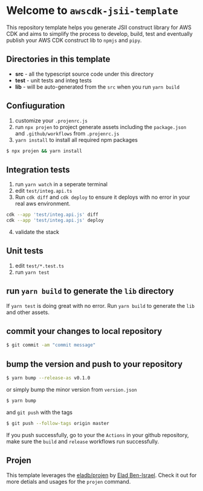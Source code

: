 # Welcome to `awscdk-jsii-template`

This repository template helps you generate JSII construct library for AWS CDK and aims to simplify
the process to develop, build, test and eventually publish your AWS CDK construct lib to `npmjs` and `pipy`.


## Directories in this template

- **src** - all the typescript source code under this directory
- **test** - unit tests and integ tests
- **lib** - will be auto-generated from the `src` when you run `yarn build`


## Confiuguration

1. customize your `.projenrc.js`
1. run `npx projen` to project generate assets including the `package.json` and `.github/workflows` from `.projenrc.js`
2. `yarn install` to install all required npm packages

```sh
$ npx projen && yarn install
```


## Integration tests

1. run `yarn watch` in a seperate terminal
2. edit `test/integ.api.ts`
3. Run `cdk diff` and `cdk deploy` to ensure it deploys with no error in your real aws environment.

```bash
cdk --app 'test/integ.api.js' diff
cdk --app 'test/integ.api.js' deploy
```

4. validate the stack

## Unit tests

1. edit `test/*.test.ts`
2. run `yarn test`


## run `yarn build` to generate the `lib` directory

If `yarn test` is doing great with no error. Run `yarn build` to generate the `lib` and other assets.

## commit your changes to local repository

```sh
$ git commit -am "commit message"
```


## bump the version and push to your repository

```sh
$ yarn bump --release-as v0.1.0
```
or simply bump the minor version from `version.json`

```sh
$ yarn bump
```

and `git push` with the tags

```sh
$ git push --follow-tags origin master
```

If you push successfully, go to your the `Actions` in your github repository, make sure the `build` and `release` workflows run successfully.


## Projen

This template leverages the [eladb/projen](https://github.com/eladb/projen) by [Elad Ben-Israel](https://github.com/eladb). Check it out for more detials and usages for the `projen` command.


